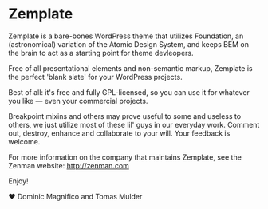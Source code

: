 Zemplate
========

Zemplate is a bare-bones WordPress theme that utilizes Foundation, an (astronomical) variation of the Atomic Design System, and keeps BEM on the brain to act as a starting point for theme devleopers.

Free of all presentational elements and non-semantic markup, Zemplate is the perfect 'blank slate' for your WordPress projects.

Best of all: it's free and fully GPL-licensed, so you can use it for whatever you like — even your commercial projects.

Breakpoint mixins and others may prove useful to some and useless to others, we just utilize most of these lil' guys in our everyday work. Comment out, destroy, enhance and collaborate to your will. Your feedback is welcome.

For more information on the company that maintains Zemplate, see the Zenman website: http://zenman.com

Enjoy!

♥ Dominic Magnifico and Tomas Mulder
